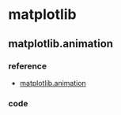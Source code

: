 # matplotlib

## matplotlib.animation

### reference

- [matplotlib.animation](https://matplotlib.org/3.1.1/api/animation_api.html)

### code